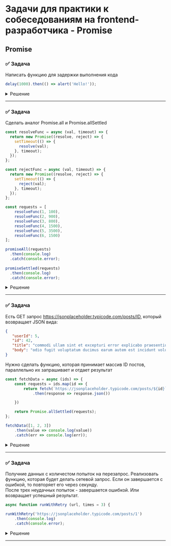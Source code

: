 # Задачи для практики к собеседованиям на frontend-разработчика - Promise

## Promise

### ✅ Задача

Написать функцию для задержки выполнения кода

```ts
delay(1000).then(() => alert('Hello!'));
```

<details>
    <summary>Решение</summary>

```ts
async function delay (ms) {
    return new Promise ((resolve) => {
        setTimeout(resolve, ms)
    })   
}
```
</details>

---
 <!--  ------------------------------------------------------------------------------------------------------------------------------------------------------- -->


### ✅ Задача

Сделать аналог Promise.all и Promise.allSettled

```ts
const resolveFunc = async (val, timeout) => {
  return new Promise((resolve, reject) => {
    setTimeout(() => {
      resolve(val);
    }, timeout);
  });
};

const rejectFunc = async (val, timeout) => {
  return new Promise((resolve, reject) => {
    setTimeout(() => {
      reject(val);
    }, timeout);
  });
};

const requests = [
	resolveFunc(1, 100), 
	resolveFunc(2, 900), 
	resolveFunc(3, 800), 
	resolveFunc(4, 1500), 
	resolveFunc(5, 3500), 
	resolveFunc(6, 1500)
];

promiseAll(requests)
  .then(console.log)
  .catch(console.error);
  
promiseSettled(requests)
  .then(console.log)
  .catch(console.error);
```

<details>
  <summary>Решение</summary>

Promise.all
```ts
const promiseAll = async promises => {
  return new Promise((resolve, reject) => {
    const result = new Array(promises.length);

    let finishedPomisesCount = 0;

    for (let index in promises) {
      promises[index]
        .then(data => {
          finishedPomisesCount++;
          result[index] = data;

          if (promises.length === finishedPomisesCount) {
            resolve(result);
          }
        })
        .catch(data => {
          reject(data);
        });
    }
  });
};

promiseAll(requests)
  .then(console.log)
  .catch(console.error);

```

Promise.allSettled
```ts
const promiseAllSettled = async promises => {
  return new Promise((resolve, reject) => {
    const result = new Array(promises.length);

    let finishedPomisesCount = 0;

    for (let index in promises) {
      let tempPromiseResult = null;
      promises[index]
        .then(data => {
          tempPromiseResult = { status: 'fulfilled', data };
        })
        .catch(data => {
          tempPromiseResult = { status: 'rejected', data };
        })
        .finally(() => {
          result[index] = tempPromiseResult;
          finishedPomisesCount++;

          if (promises.length === finishedPomisesCount) {
            resolve(result);
          }
        });
    }
  });
};
```
</details>

 ---
 <!--  ------------------------------------------------------------------------------------------------------------------------------------------------------- -->




### ✅ Задача

Есть GET запрос https://jsonplaceholder.typicode.com/posts/ID, который возвращает JSON вида:
```json
{
   "userId": 5,
   "id": 42,
   "title": "commodi ullam sint et excepturi error explicabo praesentium voluptas",
   "body": "odio fugit voluptatum ducimus earum autem est incidunt voluptatem"
}
```

Нужно сделать функцию, которая принимает массив ID постов, параллельно их запрашивает и отдает результат

```ts
const fetchData = async (ids) => {
    const requests = ids.map(id => {
        return fetch(`https://jsonplaceholder.typicode.com/posts/${id}`)
            .then(response => response.json())

    })

    return Promise.allSettled(requests);
};

fetchData([1, 2, 3])
    .then(value => console.log(value))
    .catch(err => console.log(err));

```

<details>
  <summary>Решение</summary>

```ts
interface Data {
  userId: number;
  id: number;
  title: string;
  body: string;
}

const fetchData = async(array: number[]): Promise<Data[]> => {
  const res = array.map(num => fetch(`https://jsonplaceholder.typicode.com/posts/${num}`).then(res => res.json()))

  const response = await Promise.all(res);

  return response
}

fetchData([42, 2, 3]).then(value => console.log(value)).catch(err => console.log(err))
```

</details>

 ---
 <!--  ------------------------------------------------------------------------------------------------------------------------------------------------------- -->



### ✅ Задача

Получние данных с количестом попыток на перезапрос. Реализовать функцию, которая будет делать сетевой запрос. Если он завершается с ошибкой, то повторяет его через секунду.  
После трех неудачных попыток - завершается ошибкой. Или возвращает успешный результат.  

```ts
async function runWithRetry (url, times = 3) {

runWithRetry('https://jsonplaceholder.typicode.com/posts/1')
    .then(console.log)
    .catch(console.error);
```

<details>
    <summary>Решение</summary>

```ts

async function runWithRetry1(url, times) {
    return new Promise(async (resolve, reject) => {
        for (let time of times) {
            const result = await fetch(url);

            if (result.ok) {
                resolve(result.json());
            }

            await sleep(time * 1000)
        }

        reject('Бекенд не отвечает')
    })
}

// ИЛИ

async function runWithRetry2(url, times = 3) {
    return await fetch(url)
        .then(res => {
            if (!res.ok) {
                throw new Error(res.statusText)
            }
            return res.json()
        })
        .catch(async () => {
            if (times - 1) {
                await sleep(1000);
                return await runWithRetry(url, times - 1);
            } else {
                throw new Error('Бекенд не отвечает');
            }
        });
}

const sleep = async (time) => {
    return new Promise((resolve) => {
        setTimeout(() => {
            resolve()
        }, time)
    })
}

runWithRetry('https://jsonplaceholder.typicode.com/posts/1')
    .then(console.log)
    .catch(console.error)


```
</details>

 ---
 <!--  ------------------------------------------------------------------------------------------------------------------------------------------------------- -->